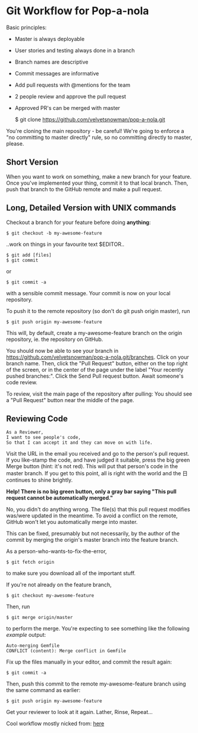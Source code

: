 Git Workflow for Pop-a-nola
===========================
Basic principles:
- Master is always deployable  
- User stories and testing always done in a branch  
- Branch names are descriptive  
- Commit messages are informative  
- Add pull requests with @mentions for the team
- 2 people review and approve the pull request  
- Approved PR's can be merged with master  


    $ git clone https://github.com/velvetsnowman/pop-a-nola.git

You're cloning the main repository - be careful! We're going to enforce a "no committing to master directly" rule, so no committing directly to master, please.

Short Version
-------------

When you want to work on something, make a new branch for your feature. Once you've implemented your thing, commit it to that local branch. Then, push that branch to the GitHub remote and make a pull request.

Long, Detailed Version with UNIX commands
-----------------------------------------

Checkout a branch for your feature before doing **anything**:

    $ git checkout -b my-awesome-feature

..work on things in your favourite text $EDITOR..

    $ git add [files]
    $ git commit

or

    $ git commit -a

with a sensible commit message. Your commit is now on your local repository.

To push it to the remote repository (so don't do git push origin master), run

    $ git push origin my-awesome-feature

This will, by default, create a my-awesome-feature branch on the origin repository, ie. the repository on GitHub.

You should now be able to see your branch in https://github.com/velvetsnowman/pop-a-nola.git/branches. 
Click on your branch name. Then, click the "Pull Request" button, either on the top right of the screen, or in the center of the page under the label "Your recently pushed branches:".
Click the Send Pull request button. Await someone's code review.

To review, visit the main page of the repository after pulling: 
You should see a "Pull Request" button near the middle of the page.

Reviewing Code
--------------

    As a Reviewer,
    I want to see people's code,
    So that I can accept it and they can move on with life.

Visit the URL in the email you received and go to the person's pull request.
If you like-stamp the code, and have judged it suitable, press the big green Merge button (hint: it's not red). This will put that person's code in the master branch. If you get to this point, all is right with the world and the 日 continues to shine brightly.

**Help! There is no big green button, only a gray bar saying "This pull request cannot be automatically merged."**

No, you didn't do anything wrong. The file(s) that this pull request modifies was/were updated in the meantime. To avoid a conflict on the remote, GitHub won't let you automatically merge into master.

This can be fixed, presumably but not necessarily, by the author of the commit by merging the origin's master branch into the feature branch.

As a person-who-wants-to-fix-the-error,

    $ git fetch origin

to make sure you download all of the important stuff.

If you're not already on the feature branch,

    $ git checkout my-awesome-feature

Then, run

    $ git merge origin/master

to perform the merge. You're expecting to see something like the following _example_ output:

    Auto-merging Gemfile
    CONFLICT (content): Merge conflict in Gemfile

Fix up the files manually in your editor, and commit the result again:

    $ git commit -a

Then, push this commit to the remote my-awesome-feature branch using the same command as earlier:

    $ git push origin my-awesome-feature

Get your reviewer to look at it again. Lather, Rinse, Repeat...


Cool workflow mostly nicked from: [here](https://gist.github.com/seshness/3943237#file-howtosharedrepomodelongithub-md)